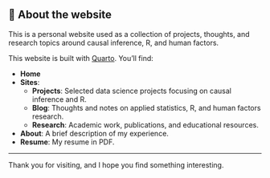 ## 📄 About the website

This is a personal website used as a collection of projects, thoughts, and research topics around causal inference, R, and human factors. 

This website is built with [Quarto](https://quarto.org). You’ll find:

- **Home**
- **Sites**:
  - **Projects**: Selected data science projects focusing on causal inference and R.
  - **Blog**: Thoughts and notes on applied statistics, R, and human factors research.
  - **Research**: Academic work, publications, and educational resources.
- **About**: A brief description of my experience.
- **Resume**: My resume in PDF.

---

Thank you for visiting, and I hope you find something interesting.
